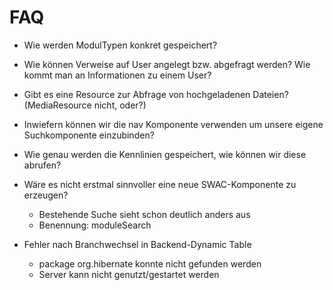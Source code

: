 # FAQ

- Wie werden ModulTypen konkret gespeichert?

- Wie können Verweise auf User angelegt bzw. abgefragt werden? Wie kommt man an Informationen zu einem User?

- Gibt es eine Resource zur Abfrage von hochgeladenen Dateien? (MediaResource nicht, oder?)

- Inwiefern können wir die nav Komponente verwenden um unsere eigene Suchkomponente einzubinden?

- Wie genau werden die Kennlinien gespeichert, wie können wir diese abrufen?

- Wäre es nicht erstmal sinnvoller eine neue SWAC-Komponente zu erzeugen?
  - Bestehende Suche sieht schon deutlich anders aus
  - Benennung: moduleSearch

- Fehler nach Branchwechsel in Backend-Dynamic Table
  - package org.hibernate konnte nicht gefunden werden
  - Server kann nicht genutzt/gestartet werden